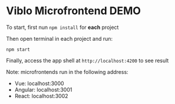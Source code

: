 # Viblo Microfrontend DEMO

To start, first nun `npm install` for **each** project

Then open terminal in each project and run:
```
npm start
```

Finally, access the app shell at `http://localhost:4200` to see result

Note: microfrontends run in the following address:
- Vue: localhost:3000
- Angular: localhost:3001
- React: localhost:3002

